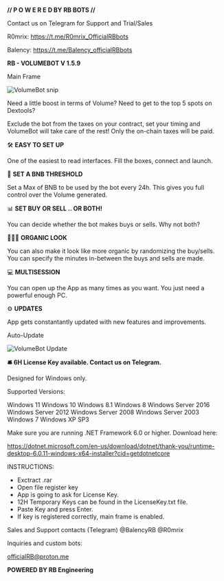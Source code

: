 **// P O W E R E D  BY  RB  BOTS //**


Contact us on Telegram for Support and Trial/Sales

R0mrix: https://t.me/R0mrix_OfficialRBbots

Balency: https://t.me/Balency_officialRBbots


**RB - VOLUMEBOT V 1.5.9**

Main Frame

![VolumeBot snip](https://user-images.githubusercontent.com/119699472/205367395-ff916c30-394d-4f23-a2d3-3791021c0b76.PNG)


Need a little boost in terms of Volume?
Need to get to the top 5 spots on Dextools?

Exclude the bot from the taxes on your contract, set your timing and VolumeBot will take care of the rest!
Only the on-chain taxes will be paid.

🛠 **EASY TO SET UP**

One of the easiest to read interfaces. Fill the boxes, connect and launch.

📍 **SET A BNB THRESHOLD**

Set a Max of BNB to be used by the bot every 24h. This gives you full control over the Volume generated.


📊 **SET BUY OR SELL .. OR BOTH!**

You can decide whether the bot makes buys or sells. Why not both?

💁🏻‍♂️ **ORGANIC LOOK**

You can also make it look like more organic by randomizing the buy/sells.
You can specify the minutes in-between the buys and sells are made.


💻 **MULTISESSION**

You can open up the App as many times as you want. You just need a powerful enough PC.

⚙️ **UPDATES**

App gets constantantly updated with new features and improvements.



Auto-Update

![VolumeBot Update](https://user-images.githubusercontent.com/119699472/205367601-519d070b-92ad-4fe5-a993-85fd336fc837.PNG)


**🛎 6H License Key available. Contact us on Telegram.**

Designed for Windows only.


Supported Versions:

Windows 11
Windows 10
Windows 8.1
Windows 8
Windows Server 2016
Windows Server 2012
Windows Server 2008
Windows Server 2003
Windows 7
Windows XP SP3

Make sure you are running .NET Framework 6.0 or higher. 
Download here:

https://dotnet.microsoft.com/en-us/download/dotnet/thank-you/runtime-desktop-6.0.11-windows-x64-installer?cid=getdotnetcore

INSTRUCTIONS:

- Exctract .rar
- Open file register key
- App is going to ask for License Key.
- 12H Temporary Keys can be found in the LicenseKey.txt file.
- Paste Key and press Enter.
- If key is registered correctly, main frame is enabled.

Sales and Support contacts (Telegram)
@BalencyRB
@R0mrix

Inquiries and custom bots:

officialRB@proton.me

**POWERED BY RB Engineering**

